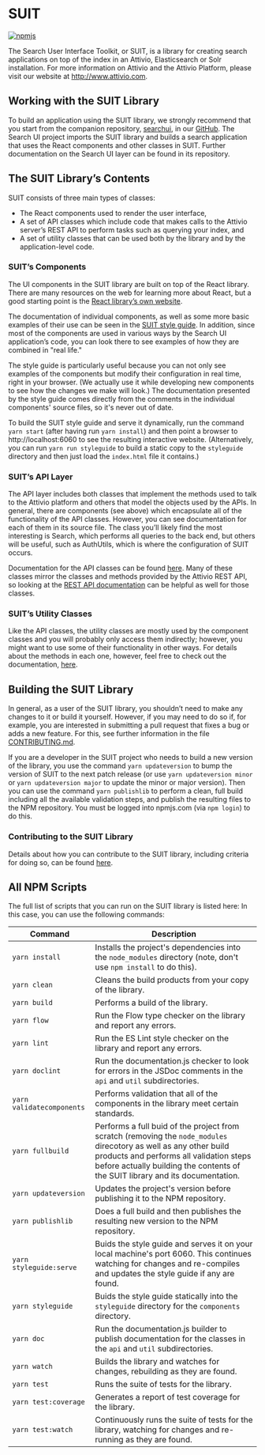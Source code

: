 # SUIT

[![npmjs][npm-badge]][npm]

The Search User Interface Toolkit, or SUIT, is a library for creating search
applications on top of the index in an Attivio, Elasticsearch or Solr installation. For more information
on Attivio and the Attivio Platform, please visit our website at http://www.attivio.com.

## Working with the SUIT Library

To build an application using the SUIT library, we strongly recommend that you
start from the companion repository, [searchui](https://github.com/attivio/searchui),
in our [GitHub](https://github.com/attivio/searchui). The Search UI project
imports the SUIT library and builds a search application that uses the React
components and other classes in SUIT. Further documentation on the Search UI
layer can be found in its repository.

## The SUIT Library’s Contents

SUIT consists of three main types of classes:
* The React components used to render the user interface,
* A set of API classes which include code that makes calls to the Attivio server’s REST API to perform tasks such as querying your index, and
* A set of utility classes that can be used both by the library and by the application-level code.

### SUIT’s Components

The UI components in the SUIT library are built on top of the React library.
There are many resources on the web for learning more about React, but a good
starting point is the [React library’s own website](https://reactjs.org).

The documentation of individual components, as well as some more basic examples of
their use can be seen in the [SUIT style guide](styleguide/index.html). In addition, since most of the components
are used in various ways by the Search UI application’s code, you can look there to
see examples of how they are combined in "real life."

The style guide is particularly useful because you can not only see examples of the components but modify
their configuration in real time, right in your browser. (We actually use it while developing new components to see how
the changes we make will look.) The documentation presented by the style guide comes directly from the comments
in the individual components' source files, so it's never out of date.

To build the SUIT style guide and serve it dynamically, run the command `yarn start`
(after having run `yarn install`) and then point a browser to http://localhost:6060 to see the
resulting interactive website. (Alternatively, you can run `yarn run styleguide` to build a static
copy to the `styleguide` directory and then just load the `index.html` file it contains.)  

### SUIT’s API Layer

The API layer includes both classes that implement the methods used to talk to the Attivio platform and others that model the objects used by the APIs. In general, there are components (see above) which
encapsulate all of the functionality of the API classes. However, you can see documentation for each of them in its source file. The class you’ll likely find the most interesting is Search, which performs all queries to the back end, but others will be useful, such as AuthUtils, which is where the configuration of SUIT occurs.

Documentation for the API classes can be found [here](api/index.html). Many of these classes mirror the classes and methods provided by the Attivio REST API, so looking at the [REST API documentation](https://answers.attivio.com/display/extranet55/JSON+REST+API) can be helpful as well for those classes.

### SUIT’s Utility Classes

Like the API classes, the utility classes are mostly used by the component classes and you will probably only access them indirectly; however, you might want to use some of their functionality in other ways. For details about the methods in each one, however, feel free to check out the documentation, [here](util/index.html).

## Building the SUIT Library

In general, as a user of the SUIT library, you shouldn’t need to make any
changes to it or build it yourself. However, if you may need to do so if, for example,
you are interested in submitting a pull request that fixes a bug or adds a new feature. For this,
see further information in the file [CONTRIBUTING.md](CONTRIBUTING.md).

If you are a developer in the SUIT project who needs to build a new version of the library, you use the command `yarn updateversion` to bump the version of SUIT to the next patch release (or use `yarn updateversion minor` or `yarn updateversion major` to update the minor or major version). Then you can use the command `yarn publishlib` to perform a clean, full build including all the available validation steps, and publish the resulting files to the NPM repository. You must be logged into npmjs.com (via `npm login`) to do this.

### Contributing to the SUIT Library

Details about how you can contribute to the SUIT library, including criteria for doing so, can be found [here](Contributing.md).

## All NPM Scripts
The full list of scripts that you can run on the SUIT library is listed here:
In this case, you can
use the following commands:

| Command | Description |
| ------- | ----------- |
| `yarn install` | Installs the project's dependencies into the `node_modules` directory (note, don't use `npm install` to do this). |
| `yarn clean` | Cleans the build products from your copy of the library. |
| `yarn build` | Performs a build of the library. |
| `yarn flow` | Run the Flow type checker on the library and report any errors. |
| `yarn lint` | Run the ES Lint style checker on the library and report any errors. |
| `yarn doclint` | Run the documentation.js checker to look for errors in the JSDoc comments in the `api` and `util` subdirectories. |
| `yarn validatecomponents` | Performs validation that all of the components in the library meet certain standards. |
| `yarn fullbuild` | Performs a full buid of the project from scratch (removing the `node_modules` direcotory as well as any other build products and performs all validation steps before actually building the contents of the SUIT library and its documentation. |
| `yarn updateversion` | Updates the project's version before publishing it to the NPM repository. |
| `yarn publishlib` | Does a full build and then publishes the resulting new version to the NPM repository. |
| `yarn styleguide:serve` | Buids the style guide and serves it on your local machine's port 6060. This continues watching for changes and re-compiles and updates the style guide if any are found. |
| `yarn styleguide` | Buids the style guide statically into the `styleguide` directory for the `components` directory. |
| `yarn doc` | Run the documentation.js builder to publish documentation for the classes in the `api` and `util` subdirectories. |
| `yarn watch` | Builds the library and watches for changes, rebuilding as they are found. |
| `yarn test ` | Runs the suite of tests for the library. |
| `yarn test:coverage ` | Generates a report of test coverage for the library. |
| `yarn test:watch ` | Continuously runs the suite of tests for the library, watching for changes and re-running as they are found. |

[npm-badge]: https://img.shields.io/npm/v/@attivio/suit.svg
[npm]: https://www.npmjs.org/package/@attivio/suit
